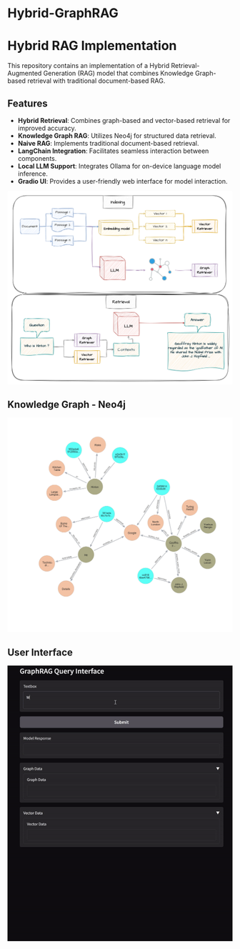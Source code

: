 # Hybrid-GraphRAG

# Hybrid RAG Implementation

This repository contains an implementation of a Hybrid Retrieval-Augmented Generation (RAG) model that combines Knowledge Graph-based retrieval with traditional document-based RAG.

## Features

- **Hybrid Retrieval**: Combines graph-based and vector-based retrieval for improved accuracy.
- **Knowledge Graph RAG**: Utilizes Neo4j for structured data retrieval.
- **Naive RAG**: Implements traditional document-based retrieval.
- **LangChain Integration**: Facilitates seamless interaction between components.
- **Local LLM Support**: Integrates Ollama for on-device language model inference.
- **Gradio UI**: Provides a user-friendly web interface for model interaction.

![Alt text](figure/GraphRAG.png)

## Knowledge Graph - Neo4j

<div style="text-align: center;">
    <img src="figure/graph_representation.png" alt="Hybrid RAG Diagram" width="1200"/>
</div>

## User Interface
<div style="text-align: center;">
    <img src="figure/demo.gif" alt="Hybrid RAG Diagram" width="1200"/>
</div>
